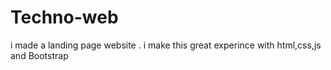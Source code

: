 # Techno-web
i made a landing page website . i make this great experince with html,css,js and Bootstrap
